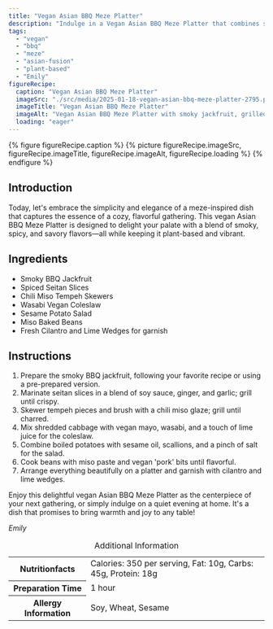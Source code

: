```yaml
---
title: "Vegan Asian BBQ Meze Platter"
description: "Indulge in a Vegan Asian BBQ Meze Platter that combines smoky, spicy, and savory flavors for a unique twist on traditional meze. Perfect for gatherings or a special meal at home."
tags:
  - "vegan"
  - "bbq"
  - "meze"
  - "asian-fusion"
  - "plant-based"
  - "Emily"
figureRecipe: 
  caption: "Vegan Asian BBQ Meze Platter"
  imageSrc: "./src/media/2025-01-18-vegan-asian-bbq-meze-platter-2795.png"
  imageTitle: "Vegan Asian BBQ Meze Platter"
  imageAlt: "Vegan Asian BBQ Meze Platter with smoky jackfruit, grilled seitan, chili miso tempeh skewers, and colorful sides garnished with cilantro and lime on a neutral table."
  loading: "eager"
---
```


{% figure figureRecipe.caption %}
{% picture figureRecipe.imageSrc, figureRecipe.imageTitle, figureRecipe.imageAlt, figureRecipe.loading %}
{% endfigure %}

## Introduction

Today, let's embrace the simplicity and elegance of a meze-inspired dish that captures the essence of a cozy, flavorful gathering. This vegan Asian BBQ Meze Platter is designed to delight your palate with a blend of smoky, spicy, and savory flavors—all while keeping it plant-based and vibrant.

## Ingredients

- Smoky BBQ Jackfruit
- Spiced Seitan Slices
- Chili Miso Tempeh Skewers
- Wasabi Vegan Coleslaw
- Sesame Potato Salad
- Miso Baked Beans
- Fresh Cilantro and Lime Wedges for garnish

## Instructions

1. Prepare the smoky BBQ jackfruit, following your favorite recipe or using a pre-prepared version.
2. Marinate seitan slices in a blend of soy sauce, ginger, and garlic; grill until crispy.
3. Skewer tempeh pieces and brush with a chili miso glaze; grill until charred.
4. Mix shredded cabbage with vegan mayo, wasabi, and a touch of lime juice for the coleslaw.
5. Combine boiled potatoes with sesame oil, scallions, and a pinch of salt for the salad.
6. Cook beans with miso paste and vegan 'pork' bits until flavorful.
7. Arrange everything beautifully on a platter and garnish with cilantro and lime wedges.

Enjoy this delightful vegan Asian BBQ Meze Platter as the centerpiece of your next gathering, or simply indulge on a quiet evening at home. It's a dish that promises to bring warmth and joy to any table!

*Emily*

<table><caption class='sr-only'>Additional Information</caption><tr><th>Nutritionfacts</th><td>Calories: 350 per serving, Fat: 10g, Carbs: 45g, Protein: 18g&nbsp;</td></tr><tr><th>Preparation Time</th><td>1 hour&nbsp;</td></tr><tr><th>Allergy Information</th><td>Soy, Wheat, Sesame&nbsp;</td></tr></table>

